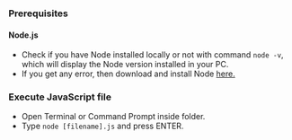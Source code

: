 
### Prerequisites
#### Node.js
- Check if you have Node installed locally or not with command `node -v`, which will display the Node version installed in your PC.
- If you get any error, then download and install Node [here.](https://nodejs.org/en/download/)

### Execute JavaScript file
- Open Terminal or Command Prompt inside folder.
- Type `node [filename].js` and press ENTER.
